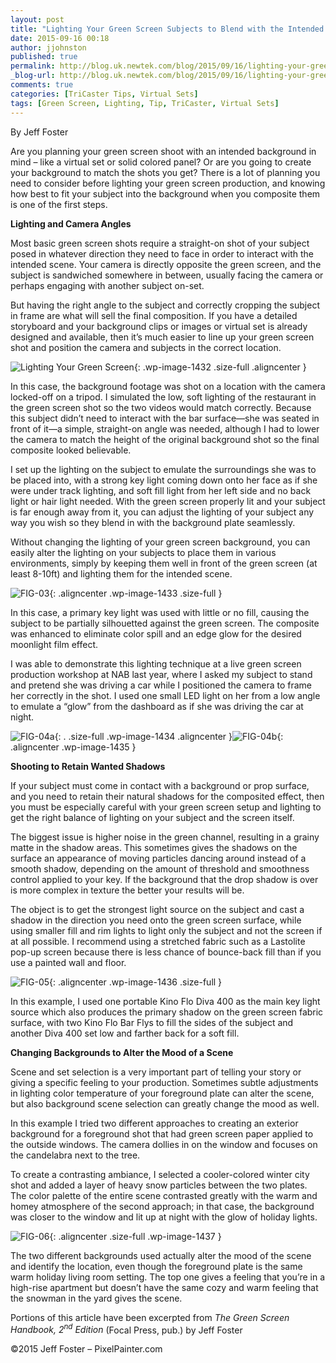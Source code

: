 ```yaml
---
layout: post
title: "Lighting Your Green Screen Subjects to Blend with the Intended Background"
date: 2015-09-16 00:18
author: jjohnston
published: true
permalink: http://blog.uk.newtek.com/blog/2015/09/16/lighting-your-green-screen-subjects-to-blend-with-the-intended-background/
_blog-url: http://blog.uk.newtek.com/blog/2015/09/16/lighting-your-green-screen-subjects-to-blend-with-the-intended-background/
comments: true
categories: [TriCaster Tips, Virtual Sets]
tags: [Green Screen, Lighting, Tip, TriCaster, Virtual Sets]
---
```

By Jeff Foster

Are you planning your green screen shoot with an intended background in mind – like a virtual set or solid colored panel? Or are you going to create your background to match the shots you get? There is a lot of planning you need to consider before lighting your green screen production, and knowing how best to fit your subject into the background when you composite them is one of the first steps.

**Lighting and Camera Angles**

Most basic green screen shots require a straight-on shot of your subject posed in whatever direction they need to face in order to interact with the intended scene. Your camera is directly opposite the green screen, and the subject is sandwiched somewhere in between, usually facing the camera or perhaps engaging with another subject on-set.

But having the right angle to the subject and correctly cropping the subject in frame are what will sell the final composition. If you have a detailed storyboard and your background clips or images or virtual set is already designed and available, then it’s much easier to line up your green screen shot and position the camera and subjects in the correct location.

![Lighting Your Green Screen](https://233b1d13b450eb6b33b4-ac2a33202ef9b63045cbb3afca178df8.ssl.cf1.rackcdn.com/2015/09/FIG-02.jpg){: .wp-image-1432 .size-full .aligncenter }

In this case, the background footage was shot on a location with the camera locked-off on a tripod. I simulated the low, soft lighting of the restaurant in the green screen shot so the two videos would match correctly. Because this subject didn’t need to interact with the bar surface—she was seated in front of it—a simple, straight-on angle was needed, although I had to lower the camera to match the height of the original background shot so the final composite looked believable.

I set up the lighting on the subject to emulate the surroundings she was to be placed into, with a strong key light coming down onto her face as if she were under track lighting, and soft fill light from her left side and no back light or hair light needed. With the green screen properly lit and your subject is far enough away from it, you can adjust the lighting of your subject any way you wish so they blend in with the background plate seamlessly.

Without changing the lighting of your green screen background, you can easily alter the lighting on your subjects to place them in various environments, simply by keeping them well in front of the green screen (at least 8-10ft) and lighting them for the intended scene.

![FIG-03](https://233b1d13b450eb6b33b4-ac2a33202ef9b63045cbb3afca178df8.ssl.cf1.rackcdn.com/2015/09/FIG-03.jpg){: .aligncenter .wp-image-1433 .size-full }

In this case, a primary key light was used with little or no fill, causing the subject to be partially silhouetted against the green screen. The composite was enhanced to eliminate color spill and an edge glow for the desired moonlight film effect.

I was able to demonstrate this lighting technique at a live green screen production workshop at NAB last year, where I asked my subject to stand and pretend she was driving a car while I positioned the camera to frame her correctly in the shot. I used one small LED light on her from a low angle to emulate a “glow” from the dashboard as if she was driving the car at night.

![FIG-04a](https://233b1d13b450eb6b33b4-ac2a33202ef9b63045cbb3afca178df8.ssl.cf1.rackcdn.com/2015/09/FIG-04a.jpg){: . .size-full .wp-image-1434 .aligncenter }![FIG-04b](https://233b1d13b450eb6b33b4-ac2a33202ef9b63045cbb3afca178df8.ssl.cf1.rackcdn.com/2015/09/FIG-04b.jpg){: .aligncenter .wp-image-1435 }

**Shooting to Retain Wanted Shadows**

If your subject must come in contact with a background or prop surface, and you need to retain their natural shadows for the composited effect, then you must be especially careful with your green screen setup and lighting to get the right balance of lighting on your subject and the screen itself.

The biggest issue is higher noise in the green channel, resulting in a grainy matte in the shadow areas. This sometimes gives the shadows on the surface an appearance of moving particles dancing around instead of a smooth shadow, depending on the amount of threshold and smoothness control applied to your key. If the background that the drop shadow is over is more complex in texture the better your results will be.

The object is to get the strongest light source on the subject and cast a shadow in the direction you need onto the green screen surface, while using smaller fill and rim lights to light only the subject and not the screen if at all possible. I recommend using a stretched fabric such as a Lastolite pop-up screen because there is less chance of bounce-back fill than if you use a painted wall and floor.

![FIG-05](https://233b1d13b450eb6b33b4-ac2a33202ef9b63045cbb3afca178df8.ssl.cf1.rackcdn.com/2015/09/FIG-051.jpg){: .aligncenter .wp-image-1436 .size-full }

In this example, I used one portable Kino Flo Diva 400 as the main key light source which also produces the primary shadow on the green screen fabric surface, with two Kino Flo Bar Flys to fill the sides of the subject and another Diva 400 set low and farther back for a soft fill.

**Changing Backgrounds to Alter the Mood of a Scene**

Scene and set selection is a very important part of telling your story or giving a specific feeling to your production. Sometimes subtle adjustments in lighting color temperature of your foreground plate can alter the scene, but also background scene selection can greatly change the mood as well.

In this example I tried two different approaches to creating an exterior background for a foreground shot that had green screen paper applied to the outside windows. The camera dollies in on the window and focuses on the candelabra next to the tree.

To create a contrasting ambiance, I selected a cooler-colored winter city shot and added a layer of heavy snow particles between the two plates. The color palette of the entire scene contrasted greatly with the warm and homey atmosphere of the second approach; in that case, the background was closer to the window and lit up at night with the glow of holiday lights.

![FIG-06](https://233b1d13b450eb6b33b4-ac2a33202ef9b63045cbb3afca178df8.ssl.cf1.rackcdn.com/2015/09/FIG-06.jpg){: .aligncenter .size-full .wp-image-1437 }

The two different backgrounds used actually alter the mood of the scene and identify the location, even though the foreground plate is the same warm holiday living room setting. The top one gives a feeling that you’re in a high-rise apartment but doesn’t have the same cozy and warm feeling that the snowman in the yard gives the scene.

Portions of this article have been excerpted from *The Green Screen Handbook, 2<sup>nd</sup> Edition* (Focal Press, pub.) by Jeff Foster

©2015 Jeff Foster – PixelPainter.com
